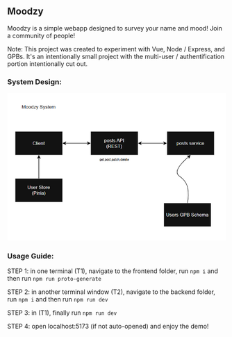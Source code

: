 ## Moodzy

Moodzy is a simple webapp designed to survey your name and mood! Join a community of people!

Note: This project was created to experiment with Vue, Node / Express, and GPBs. It's an intentionally small project with the multi-user / authentification portion intentionally cut out.

### System Design:

![Screenshot](https://github.com/TSherpa10/moodzy/blob/main/Screenshot%202025-09-04%20083941.png)

### Usage Guide:

STEP 1: in one terminal (T1), navigate to the frontend folder, run `npm i` and then run `npm run proto-generate`

STEP 2: in another terminal window (T2), navigate to the backend folder, run `npm i` and then run `npm run dev`

STEP 3: in (T1), finally run `npm run dev`

STEP 4: open localhost:5173 (if not auto-opened) and enjoy the demo!
